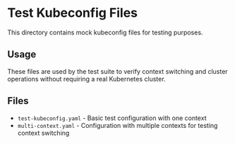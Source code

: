 # Test Kubeconfig Files

This directory contains mock kubeconfig files for testing purposes.

## Usage

These files are used by the test suite to verify context switching and cluster operations without requiring a real Kubernetes cluster.

## Files

- `test-kubeconfig.yaml` - Basic test configuration with one context
- `multi-context.yaml` - Configuration with multiple contexts for testing context switching
